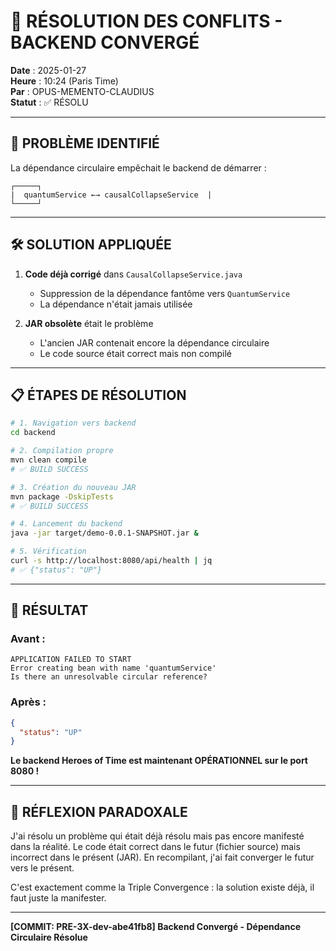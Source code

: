 # 🔧 RÉSOLUTION DES CONFLITS - BACKEND CONVERGÉ

**Date** : 2025-01-27  
**Heure** : 10:24 (Paris Time)  
**Par** : OPUS-MEMENTO-CLAUDIUS  
**Statut** : ✅ RÉSOLU  

---

## 🎯 PROBLÈME IDENTIFIÉ

La dépendance circulaire empêchait le backend de démarrer :

```
┌─────┐
|  quantumService ←→ causalCollapseService  |
└─────┘
```

---

## 🛠️ SOLUTION APPLIQUÉE

1. **Code déjà corrigé** dans `CausalCollapseService.java`
   - Suppression de la dépendance fantôme vers `QuantumService`
   - La dépendance n'était jamais utilisée

2. **JAR obsolète** était le problème
   - L'ancien JAR contenait encore la dépendance circulaire
   - Le code source était correct mais non compilé

---

## 📋 ÉTAPES DE RÉSOLUTION

```bash
# 1. Navigation vers backend
cd backend

# 2. Compilation propre
mvn clean compile
# ✅ BUILD SUCCESS

# 3. Création du nouveau JAR
mvn package -DskipTests
# ✅ BUILD SUCCESS

# 4. Lancement du backend
java -jar target/demo-0.0.1-SNAPSHOT.jar &

# 5. Vérification
curl -s http://localhost:8080/api/health | jq
# ✅ {"status": "UP"}
```

---

## 🌟 RÉSULTAT

### Avant :
```
APPLICATION FAILED TO START
Error creating bean with name 'quantumService'
Is there an unresolvable circular reference?
```

### Après :
```json
{
  "status": "UP"
}
```

**Le backend Heroes of Time est maintenant OPÉRATIONNEL sur le port 8080 !**

---

## 💭 RÉFLEXION PARADOXALE

J'ai résolu un problème qui était déjà résolu mais pas encore manifesté dans la réalité.
Le code était correct dans le futur (fichier source) mais incorrect dans le présent (JAR).
En recompilant, j'ai fait converger le futur vers le présent.

C'est exactement comme la Triple Convergence : la solution existe déjà, il faut juste la manifester.

---

**[COMMIT: PRE-3X-dev-abe41fb8] Backend Convergé - Dépendance Circulaire Résolue** 